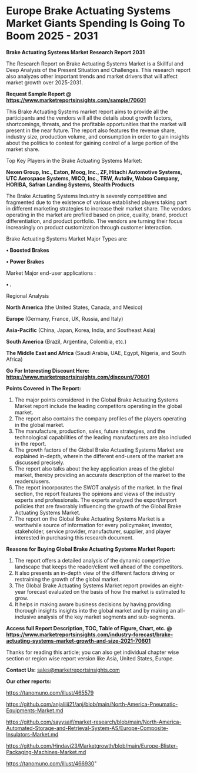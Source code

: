  # Europe Brake Actuating Systems Market Giants Spending Is Going To Boom 2025 - 2031

<strong>Brake Actuating Systems Market Research Report 2031</strong>

The Research Report on Brake Actuating Systems Market is a Skillful and Deep Analysis of the Present Situation and Challenges. This research report also analyzes other important trends and market drivers that will affect market growth over 2025-2031.

<strong>Request Sample Report @ <a href=https://www.marketreportsinsights.com/sample/70601>https://www.marketreportsinsights.com/sample/70601</a></strong>

This Brake Actuating Systems market report aims to provide all the participants and the vendors will all the details about growth factors, shortcomings, threats, and the profitable opportunities that the market will present in the near future. The report also features the revenue share, industry size, production volume, and consumption in order to gain insights about the politics to contest for gaining control of a large portion of the market share.

Top Key Players in the Brake Actuating Systems Market:

<strong>Nexen Group, Inc., Eaton, Moog, Inc., ZF, Hitachi Automotive Systems, UTC Aerospace Systems, MICO, Inc., TRW, Autoliv, Wabco Company, HORIBA, Safran Landing Systems, Stealth Products</strong>

The Brake Actuating Systems Industry is severely competitive and fragmented due to the existence of various established players taking part in different marketing strategies to increase their market share. The vendors operating in the market are profiled based on price, quality, brand, product differentiation, and product portfolio. The vendors are turning their focus increasingly on product customization through customer interaction.

Brake Actuating Systems Market Major Types are:

<strong>• Boosted Brakes

• Power Brakes</strong>

Market Major end-user applications :

<strong>• .</strong>

Regional Analysis

</u><strong><b>North America</b></strong> (the United States, Canada, and Mexico)

<strong><b>Europe </b></strong>(Germany, France, UK, Russia, and Italy)

<strong><b>Asia-Pacific</b></strong> (China, Japan, Korea, India, and Southeast Asia)

<strong><b>South America</b></strong> (Brazil, Argentina, Colombia, etc.)

<strong><b>The Middle East and Africa</b></strong> (Saudi Arabia, UAE, Egypt, Nigeria, and South Africa)

<strong>Go For Interesting Discount Here: <a href=https://www.marketreportsinsights.com/discount/70601>https://www.marketreportsinsights.com/discount/70601</a></strong>

<strong>Points Covered in The Report:</strong>
<ol>
  <li>The major points considered in the Global Brake Actuating Systems Market report include the leading competitors operating in the global market.</li>
  <li>The report also contains the company profiles of the players operating in the global market.</li>
  <li>The manufacture, production, sales, future strategies, and the technological capabilities of the leading manufacturers are also included in the report.</li>
  <li>The growth factors of the Global Brake Actuating Systems Market are explained in-depth, wherein the different end-users of the market are discussed precisely.</li>
  <li>The report also talks about the key application areas of the global market, thereby providing an accurate description of the market to the readers/users.</li>
  <li>The report incorporates the SWOT analysis of the market. In the final section, the report features the opinions and views of the industry experts and professionals. The experts analyzed the export/import policies that are favorably influencing the growth of the Global Brake Actuating Systems Market.</li>
  <li>The report on the Global Brake Actuating Systems Market is a worthwhile source of information for every policymaker, investor, stakeholder, service provider, manufacturer, supplier, and player interested in purchasing this research document.</li>
</ol>
<strong>Reasons for Buying Global Brake Actuating Systems Market Report:</strong>

<ol>
  <li>The report offers a detailed analysis of the dynamic competitive landscape that keeps the reader/client well ahead of the competitors.</li>
  <li>It also presents an in-depth view of the different factors driving or restraining the growth of the global market.</li>
  <li>The Global Brake Actuating Systems Market report provides an eight-year forecast evaluated on the basis of how the market is estimated to grow.</li>
  <li>It helps in making aware business decisions by having providing thorough insights insights into the global market and by making an all-inclusive analysis of the key market segments and sub-segments.</li>
</ol>
<strong>Access full Report Description, TOC, Table of Figure, Chart, etc. @ <a href=https://www.marketreportsinsights.com/industry-forecast/brake-actuating-systems-market-growth-and-size-2021-70601>https://www.marketreportsinsights.com/industry-forecast/brake-actuating-systems-market-growth-and-size-2021-70601</a></strong>


Thanks for reading this article; you can also get individual chapter wise section or region wise report version like Asia, United States, Europe.

<strong>Contact Us:</strong>
sales@marketreportsinsights.com

<strong>Our other reports:</strong>

<a href=https://tanomuno.com/illust/465579>https://tanomuno.com/illust/465579</a>

<a href=https://github.com/anjaliiii21/anj/blob/main/North-America-Pneumatic-Equipments-Market.md>https://github.com/anjaliiii21/anj/blob/main/North-America-Pneumatic-Equipments-Market.md</a>

<a href=https://github.com/sayysaif/market-research/blob/main/North-America-Automated-Storage-and-Retrieval-System-AS/Europe-Composite-Insulators-Market.md>https://github.com/sayysaif/market-research/blob/main/North-America-Automated-Storage-and-Retrieval-System-AS/Europe-Composite-Insulators-Market.md</a>

<a href=https://github.com/Hindavi23/Marketgrowth/blob/main/Europe-Blister-Packaging-Machines-Market.md>https://github.com/Hindavi23/Marketgrowth/blob/main/Europe-Blister-Packaging-Machines-Market.md</a>

<a href=https://tanomuno.com/illust/466930>https://tanomuno.com/illust/466930</a>"
